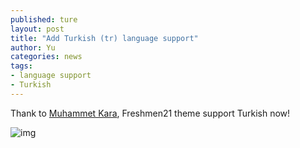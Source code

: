 ```yaml
---
published: ture
layout: post
title: "Add Turkish (tr) language support"
author: Yu
categories: news
tags:
- language support
- Turkish
---
```



Thank to [Muhammet Kara](https://github.com/mrkara), Freshmen21 theme support Turkish now!


![img](http://i.imgur.com/Sgc5Y0o.png)
